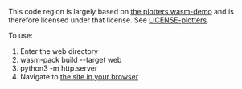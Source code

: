 This code region is largely based on [the plotters wasm-demo](https://github.com/plotters-rs/plotters/tree/v0.3.1/examples/wasm-demo) and is therefore licensed under that license.
See [LICENSE-plotters](LICENSE-plotters).

To use:
1. Enter the web directory
2. wasm-pack build --target web
3. python3 -m http.server
4. Navigate to [the site in your browser](https://localhost:8000)
